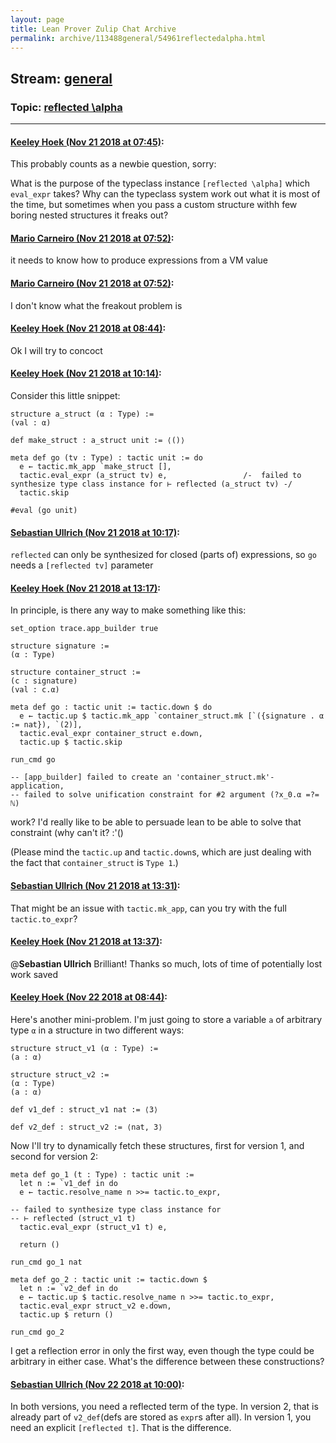 ```yaml
---
layout: page
title: Lean Prover Zulip Chat Archive 
permalink: archive/113488general/54961reflectedalpha.html
---
```


## Stream: [general](index.html)
### Topic: [reflected \alpha](54961reflectedalpha.html)

---

#### [Keeley Hoek (Nov 21 2018 at 07:45)](https://leanprover.zulipchat.com/#narrow/stream/113488-general/topic/reflected%20%5Calpha/near/148091917):
This probably counts as a newbie question, sorry:

What is the purpose of the typeclass instance `[reflected \alpha]` which `eval_expr` takes? Why can the typeclass system work out what it is most of the time, but sometimes when you pass a custom structure withh few boring nested structures it freaks out?

#### [Mario Carneiro (Nov 21 2018 at 07:52)](https://leanprover.zulipchat.com/#narrow/stream/113488-general/topic/reflected%20%5Calpha/near/148092166):
it needs to know how to produce expressions from a VM value

#### [Mario Carneiro (Nov 21 2018 at 07:52)](https://leanprover.zulipchat.com/#narrow/stream/113488-general/topic/reflected%20%5Calpha/near/148092175):
I don't know what the freakout problem is

#### [Keeley Hoek (Nov 21 2018 at 08:44)](https://leanprover.zulipchat.com/#narrow/stream/113488-general/topic/reflected%20%5Calpha/near/148093813):
Ok
I will try to concoct

#### [Keeley Hoek (Nov 21 2018 at 10:14)](https://leanprover.zulipchat.com/#narrow/stream/113488-general/topic/reflected%20%5Calpha/near/148097478):
Consider this little snippet:
````
structure a_struct (α : Type) :=
(val : α)

def make_struct : a_struct unit := ⟨()⟩

meta def go (tv : Type) : tactic unit := do
  e ← tactic.mk_app `make_struct [],
  tactic.eval_expr (a_struct tv) e,                 /-  failed to synthesize type class instance for ⊢ reflected (a_struct tv) -/
  tactic.skip

#eval (go unit)

````

#### [Sebastian Ullrich (Nov 21 2018 at 10:17)](https://leanprover.zulipchat.com/#narrow/stream/113488-general/topic/reflected%20%5Calpha/near/148097603):
`reflected` can only be synthesized for closed (parts of) expressions, so `go` needs a `[reflected tv]` parameter

#### [Keeley Hoek (Nov 21 2018 at 13:17)](https://leanprover.zulipchat.com/#narrow/stream/113488-general/topic/reflected%20%5Calpha/near/148106110):
In principle, is there any way to make something like this:
````
set_option trace.app_builder true

structure signature :=
(α : Type)

structure container_struct :=
(c : signature)
(val : c.α)

meta def go : tactic unit := tactic.down $ do
  e ← tactic.up $ tactic.mk_app `container_struct.mk [`({signature . α := nat}), `(2)],
  tactic.eval_expr container_struct e.down,
  tactic.up $ tactic.skip

run_cmd go

-- [app_builder] failed to create an 'container_struct.mk'-application,
-- failed to solve unification constraint for #2 argument (?x_0.α =?= ℕ)

````
work? I'd really like to be able to persuade lean to be able to solve that constraint (why can't it? :'()

(Please mind the `tactic.up` and `tactic.down`s, which are just dealing with the fact that `container_struct` is `Type 1`.)

#### [Sebastian Ullrich (Nov 21 2018 at 13:31)](https://leanprover.zulipchat.com/#narrow/stream/113488-general/topic/reflected%20%5Calpha/near/148106771):
That might be an issue with `tactic.mk_app`, can you try with the full `tactic.to_expr`?

#### [Keeley Hoek (Nov 21 2018 at 13:37)](https://leanprover.zulipchat.com/#narrow/stream/113488-general/topic/reflected%20%5Calpha/near/148107099):
@**Sebastian Ullrich** Brilliant! Thanks so much, lots of time of potentially lost work saved

#### [Keeley Hoek (Nov 22 2018 at 08:44)](https://leanprover.zulipchat.com/#narrow/stream/113488-general/topic/reflected%20%5Calpha/near/148159497):
Here's another mini-problem. I'm just going to store a variable `a` of arbitrary type `α` in a structure in two different ways:
````
structure struct_v1 (α : Type) :=
(a : α)

structure struct_v2 :=
(α : Type)
(a : α)

def v1_def : struct_v1 nat := ⟨3⟩

def v2_def : struct_v2 := ⟨nat, 3⟩
````


Now I'll try to dynamically fetch these structures, first for version 1, and second for version 2:
````
meta def go_1 (t : Type) : tactic unit :=
  let n := `v1_def in do
  e ← tactic.resolve_name n >>= tactic.to_expr,

-- failed to synthesize type class instance for
-- ⊢ reflected (struct_v1 t)
  tactic.eval_expr (struct_v1 t) e,

  return ()

run_cmd go_1 nat

meta def go_2 : tactic unit := tactic.down $
  let n := `v2_def in do
  e ← tactic.up $ tactic.resolve_name n >>= tactic.to_expr,
  tactic.eval_expr struct_v2 e.down,
  tactic.up $ return ()

run_cmd go_2
````
I get a reflection error in only the first way, even though the type could be arbitrary in either case. What's the difference between these constructions?

#### [Sebastian Ullrich (Nov 22 2018 at 10:00)](https://leanprover.zulipchat.com/#narrow/stream/113488-general/topic/reflected%20%5Calpha/near/148162400):
In both versions, you need a reflected term of the type. In version 2, that is already part of `v2_def`(defs are stored as `expr`s after all). In version 1, you need an explicit `[reflected t]`. That is the difference.

